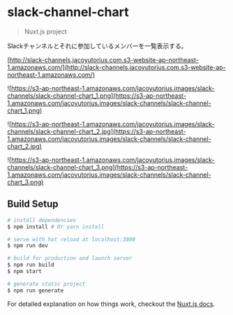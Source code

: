 # slack-channel-chart

> Nuxt.js project

Slackチャンネルとそれに参加しているメンバーを一覧表示する。

[http://slack-channels.jacoyutorius.com.s3-website-ap-northeast-1.amazonaws.com/](http://slack-channels.jacoyutorius.com.s3-website-ap-northeast-1.amazonaws.com/)


![https://s3-ap-northeast-1.amazonaws.com/jacoyutorius.images/slack-channels/slack-channel-chart_1.png](https://s3-ap-northeast-1.amazonaws.com/jacoyutorius.images/slack-channels/slack-channel-chart_1.png)

![https://s3-ap-northeast-1.amazonaws.com/jacoyutorius.images/slack-channels/slack-channel-chart_2.jpg](https://s3-ap-northeast-1.amazonaws.com/jacoyutorius.images/slack-channels/slack-channel-chart_2.jpg)

![https://s3-ap-northeast-1.amazonaws.com/jacoyutorius.images/slack-channels/slack-channel-chart_3.png](https://s3-ap-northeast-1.amazonaws.com/jacoyutorius.images/slack-channels/slack-channel-chart_3.png)

## Build Setup

``` bash
# install dependencies
$ npm install # Or yarn install

# serve with hot reload at localhost:3000
$ npm run dev

# build for production and launch server
$ npm run build
$ npm start

# generate static project
$ npm run generate
```

For detailed explanation on how things work, checkout the [Nuxt.js docs](https://github.com/nuxt/nuxt.js).
